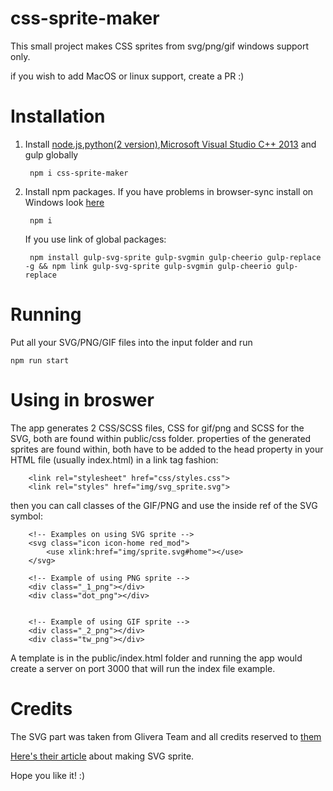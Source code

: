 # css-sprite-maker
  This small project makes CSS sprites from svg/png/gif windows support only.
  
  if you wish to add MacOS or linux support, create a PR :)

# Installation
1. Install [node.js](https://nodejs.org/),[python(2 version)](https://www.python.org/downloads/release/python-2710/),[Microsoft Visual Studio C++ 2013](https://support.microsoft.com/ru-ru/help/3179560/update-for-visual-c-2013-and-visual-c-redistributable-package) and gulp globally

		npm i css-sprite-maker

2. Install npm packages. If you have problems in browser-sync install on Windows look [here](http://www.browsersync.io/docs/#windows-users)

		npm i

	If you use link of global packages:

		npm install gulp-svg-sprite gulp-svgmin gulp-cheerio gulp-replace -g && npm link gulp-svg-sprite gulp-svgmin gulp-cheerio gulp-replace
    
# Running
Put all your SVG/PNG/GIF files into the input folder and run

    npm run start
    
# Using in broswer
  The app generates 2 CSS/SCSS files, CSS for gif/png and SCSS for the SVG, both are found within public/css folder.
  properties of the generated sprites are found within, both have to be added to the head property in your HTML file (usually index.html) in a link tag fashion:
  
        <link rel="stylesheet" href="css/styles.css">
        <link rel="styles" href="img/svg_sprite.svg">
  
  then you can call classes of the GIF/PNG and use the inside ref of the SVG symbol:
  
        <!-- Examples on using SVG sprite -->
        <svg class="icon icon-home red_mod">
            <use xlink:href="img/sprite.svg#home"></use>
        </svg>
        
        <!-- Example of using PNG sprite -->        
        <div class="_1_png"></div>
        <div class="dot_png"></div>

        
        <!-- Example of using GIF sprite -->        
        <div class="_2_png"></div>
        <div class="tw_png"></div>  

  A template is in the public/index.html folder and running the app would create a server on port 3000 that will run the index file example.

# Credits
  The SVG part was taken from Glivera Team and all credits reserved to [them](https://github.com/glivera-team/glivera-team-template)

  [Here's their article](http://glivera-team.github.io/svg/2019/03/15/svg-sprites-2.en.html) about making SVG sprite.

  Hope you like it! :)
